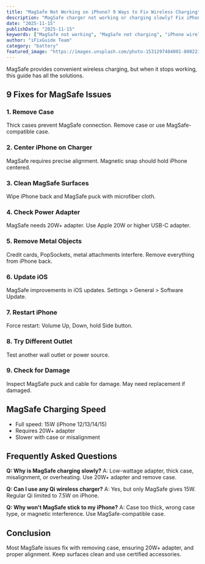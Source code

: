 ```yaml
---
title: "MagSafe Not Working on iPhone? 9 Ways to Fix Wireless Charging"
description: "MagSafe charger not working or charging slowly? Fix iPhone MagSafe issues with our complete troubleshooting guide for wireless charging problems."
date: "2025-11-15"
publishDate: "2025-11-15"
keywords: ["MagSafe not working", "MagSafe not charging", "iPhone wireless charging issues", "fix MagSafe", "MagSafe slow charging"]
author: "iFixGuide Team"
category: "battery"
featured_image: "https://images.unsplash.com/photo-1531297484001-80022131f5a1?w=1200&q=80"
---
```


MagSafe provides convenient wireless charging, but when it stops working, this guide has all the solutions.

## 9 Fixes for MagSafe Issues

### 1. Remove Case
Thick cases prevent MagSafe connection. Remove case or use MagSafe-compatible case.

### 2. Center iPhone on Charger
MagSafe requires precise alignment. Magnetic snap should hold iPhone centered.

### 3. Clean MagSafe Surfaces
Wipe iPhone back and MagSafe puck with microfiber cloth.

### 4. Check Power Adapter
MagSafe needs 20W+ adapter. Use Apple 20W or higher USB-C adapter.

### 5. Remove Metal Objects
Credit cards, PopSockets, metal attachments interfere. Remove everything from iPhone back.

### 6. Update iOS
MagSafe improvements in iOS updates. Settings > General > Software Update.

### 7. Restart iPhone
Force restart: Volume Up, Down, hold Side button.

### 8. Try Different Outlet
Test another wall outlet or power source.

### 9. Check for Damage
Inspect MagSafe puck and cable for damage. May need replacement if damaged.

## MagSafe Charging Speed
- Full speed: 15W (iPhone 12/13/14/15)
- Requires 20W+ adapter
- Slower with case or misalignment

## Frequently Asked Questions

**Q: Why is MagSafe charging slowly?**
A: Low-wattage adapter, thick case, misalignment, or overheating. Use 20W+ adapter and remove case.

**Q: Can I use any Qi wireless charger?**
A: Yes, but only MagSafe gives 15W. Regular Qi limited to 7.5W on iPhone.

**Q: Why won't MagSafe stick to my iPhone?**
A: Case too thick, wrong case type, or magnetic interference. Use MagSafe-compatible case.

## Conclusion
Most MagSafe issues fix with removing case, ensuring 20W+ adapter, and proper alignment. Keep surfaces clean and use certified accessories.

